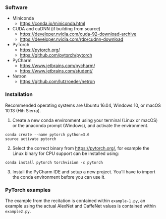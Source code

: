 ### Software
- Miniconda
	- https://conda.io/miniconda.html
- CUDA and cuDNN (if building from source)
	- https://developer.nvidia.com/cuda-92-download-archive
	- https://developer.nvidia.com/rdp/cudnn-download
- PyTorch
	- https://pytorch.org/
	- https://github.com/pytorch/pytorch
- PyCharm
	- https://www.jetbrains.com/pycharm/
	- https://www.jetbrains.com/student/
- Netron
	- https://github.com/lutzroeder/netron

### Installation
Recommended operating systems are Ubuntu 16.04, Windows 10, or macOS 10.13 (Hih Sierra).

1. Create a new conda environment using your terminal (Linux or macOS) or the anaconda prompt (Windows), and activate the environment.
```
conda create --name pytorch python=3.6
source activate pytorch
```

2. Select the correct binary from https://pytorch.org/, for example the Linux binary for CPU support can be installed using:
```
conda install pytorch torchvision -c pytorch
```

3. Install the PyCharm IDE and setup a new project. You'll have to import the conda environment before you can use it.

### PyTorch examples
The example from the recitation is contained within ```example-1.py```, an example using the actual AlexNet and CaffeNet values is contained within ```example2.py```.
